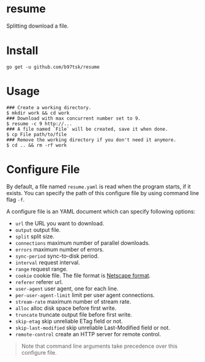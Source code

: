 # resume

Splitting download a file.

# Install

```
go get -u github.com/b97tsk/resume
```

# Usage

```console
### Create a working directory.
$ mkdir work && cd work
### Download with max concurrent number set to 9.
$ resume -c 9 http://...
### A file named `File` will be created, save it when done.
$ cp File path/to/file
### Remove the working directory if you don't need it anymore.
$ cd .. && rm -rf work
```

# Configure File

By default, a file named `resume.yaml` is read when the program starts, if it exists.
You can specify the path of this configure file by using command line flag `-f`.

A configure file is an YAML document which can specify following options:

- `url` the URL you want to download.
- `output` output file.
- `split` split size.
- `connections` maximum number of parallel downloads.
- `errors` maximum number of errors.
- `sync-period` sync-to-disk period.
- `interval` request interval.
- `range` request range.
- `cookie` cookie file. The file format is [Netscape format](https://unix.stackexchange.com/a/210282).
- `referer` referer url.
- `user-agent` user agent, one for each line.
- `per-user-agent-limit` limit per user agent connections.
- `stream-rate` maximum number of stream rate.
- `alloc` alloc disk space before first write.
- `truncate` truncate output file before first write.
- `skip-etag` skip unreliable ETag field or not.
- `skip-last-modified` skip unreliable Last-Modified field or not.
- `remote-control` create an HTTP server for remote control.

> Note that command line arguments take precedence over this configure file.

